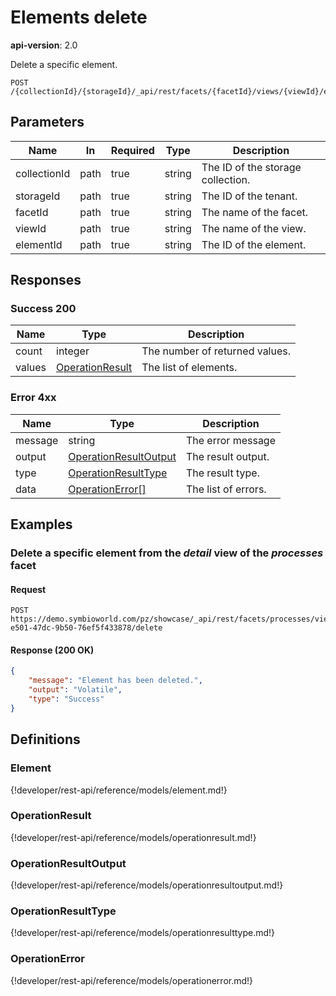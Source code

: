 # Elements delete

**api-version**: 2.0

Delete a specific element.

```
POST /{collectionId}/{storageId}/_api/rest/facets/{facetId}/views/{viewId}/elements/{elementId}/delete
```

## Parameters

| Name | In | Required | Type | Description |
|---|---|---|---|---|
| collectionId | path | true | string | The ID of the storage collection. |
| storageId | path | true | string | The ID of the tenant. |
| facetId | path | true | string | The name of the facet. |
| viewId | path | true | string | The name of the view. |
| elementId | path | true | string | The ID of the element. |

## Responses

### Success 200

| Name | Type | Description |
|---|---|---|
| count | integer | The number of returned values. |
| values | [OperationResult](#operationresult) | The list of elements. |

### Error 4xx

| Name | Type | Description |
|---|---|---|
| message | string | The error message |
| output | [OperationResultOutput](#operationresulttype) | The result output. |
| type | [OperationResultType](#operationresulttype) | The result type. |
| data | [OperationError[]](#opertionerror) | The list of errors. |

## Examples

### Delete a specific element from the *detail* view of the *processes* facet

#### Request
```
POST https://demo.symbioworld.com/pz/showcase/_api/rest/facets/processes/views/detail/elements/2d60031c-e501-47dc-9b50-76ef5f433878/delete
```

#### Response (200 OK)
```json
{
    "message": "Element has been deleted.",
    "output": "Volatile",
    "type": "Success"
}
```

## Definitions

### Element
{!developer/rest-api/reference/models/element.md!}

### OperationResult
{!developer/rest-api/reference/models/operationresult.md!}

### OperationResultOutput
{!developer/rest-api/reference/models/operationresultoutput.md!}

### OperationResultType
{!developer/rest-api/reference/models/operationresulttype.md!}

### OperationError
{!developer/rest-api/reference/models/operationerror.md!}

